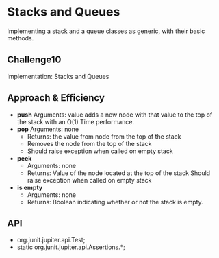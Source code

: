# Stacks and Queues
Implementing a stack and a queue classes as generic, with their basic methods.

## Challenge10
Implementation: Stacks and Queues

## Approach & Efficiency
+ **push**
Arguments: value
adds a new node with that value to the top of the stack with an O(1) Time performance.
+ **pop**
Arguments: none
    + Returns: the value from node from the top of the stack
    + Removes the node from the top of the stack
    + Should raise exception when called on empty stack
+ **peek**
    + Arguments: none
    + Returns: Value of the node located at the top of the stack
Should raise exception when called on empty stack
+ **is empty**
    + Arguments: none
    + Returns: Boolean indicating whether or not the stack is empty.

    
## API
+ org.junit.jupiter.api.Test;
+ static org.junit.jupiter.api.Assertions.*;